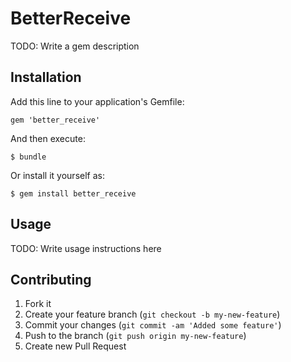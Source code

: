 # BetterReceive

TODO: Write a gem description

## Installation

Add this line to your application's Gemfile:

    gem 'better_receive'

And then execute:

    $ bundle

Or install it yourself as:

    $ gem install better_receive

## Usage

TODO: Write usage instructions here

## Contributing

1. Fork it
2. Create your feature branch (`git checkout -b my-new-feature`)
3. Commit your changes (`git commit -am 'Added some feature'`)
4. Push to the branch (`git push origin my-new-feature`)
5. Create new Pull Request
